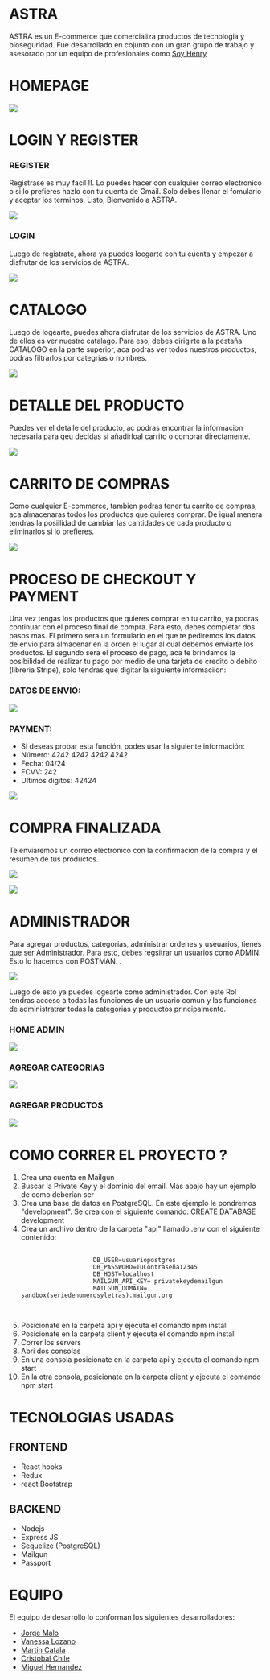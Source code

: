 # ASTRA

ASTRA es un E-commerce que comercializa productos de tecnologia y bioseguridad. Fue desarrollado en cojunto con un gran grupo de trabajo y asesorado por un equipo de profesionales como <a href="https://soyhenry.com/" rel="nofollow">Soy Henry</a>

<h1>HOMEPAGE</h1>
<p align='left'>
    <img src='./ReadmeAsset/Home.JPG' </img>
</p>


<h1>LOGIN Y REGISTER</h1>
<h3>REGISTER</h3>
<p>
    Registrase es muy facil !!. Lo puedes hacer con cualquier correo electronico o si lo prefieres hazlo con tu cuenta de Gmail.
    Solo debes llenar el fomulario y aceptar los terminos. Listo,  Bienvenido a ASTRA.
</p>
<p align='left'>
    <img src='./ReadmeAsset/Register.JPG' </img>
</p>
<h3>LOGIN</h3>
<p>
    Luego de registrate, ahora ya puedes loegarte con tu cuenta y empezar a disfrutar de los servicios de ASTRA.
</p>
<p align='left'>
    <img src='./ReadmeAsset/Login.JPG' </img>
</p>

<div>
<h1>CATALOGO</h1>
<p>
    Luego de logearte, puedes ahora disfrutar de los servicios de ASTRA. Uno de ellos es ver nuestro catalago. Para eso, debes dirigirte a la pestaña CATALOGO en la parte superior, aca podras ver todos nuestros productos, podras filtrarlos por categrias o nombres.
</p>
<p align='left'>
    <img src='./ReadmeAsset/Catalogo.JPG' </img>
</p>
</div>
<div>
<h1>DETALLE DEL PRODUCTO</h1>
<p>
    Puedes ver el detalle del producto, ac podras encontrar la informacion necesaria para qeu decidas si añadirloal carrito o comprar directamente.
</p>
<p align='left'>
    <img src='./ReadmeAsset/Detalle.JPG' </img>
</p>
</div>
<div>
<h1>CARRITO DE COMPRAS</h1>
<p>
    Como cualquier E-commerce, tambien podras tener tu carrito de compras, aca almacenaras todos los productos que quieres comprar. De igual menera tendras la posiilidad de cambiar las cantidades de cada producto o eliminarlos si lo prefieres.
</p>
<p align='left'>
    <img src='./ReadmeAsset/Cart.JPG' </img>
</p>
</div>
<div>
<h1>PROCESO DE CHECKOUT Y PAYMENT</h1>
<p>
        Una vez tengas los productos que quieres comprar en tu carrito, ya podras continuar con el proceso final de compra. Para esto, debes completar dos pasos mas. El primero sera un formulario en el que te pediremos los datos de envio para almacenar en la orden el lugar al cual debemos enviarte los productos. El segundo sera el proceso de pago, aca te brindamos la posibilidad de realizar tu pago por medio de una tarjeta de credito o debito (libreria Stripe), solo tendras que digitar la siguiente informaciion:


</p>
<h3>DATOS DE ENVIO:</h3>
<p align='left'>
    <img src='./ReadmeAsset/DatosEnv.JPG' </img>
</p>
<h3>PAYMENT:</h3>
        <ul>
            <li> 
                 Si deseas probar esta función, podes usar la siguiente información: 
                <li>Número: 4242 4242 4242 4242</li>
                <li>Fecha: 04/24</li>
                <li>FCVV: 242</li>
                <li>Ultimos digitos: 42424</li>
            </li>
        </ul>
<p align='left'>
    <img src='./ReadmeAsset/Payment.JPG' </img>
</p>
</div>
<div>
<h1>COMPRA FINALIZADA</h1>
<p>
    Te enviaremos un correo electronico con la confirmacion de la compra y el resumen de tus productos.
</p>
<p align='left'>
    <img src='./ReadmeAsset/Gracias.JPG' </img>
</p>
<p align='left'>
    <img src='./ReadmeAsset/Email.JPG' </img>
</p>
</div>

<h1> ADMINISTRADOR </h1>
<p>
    Para agregar productos, categorias, administrar ordenes y useuarios, tienes que ser Administrador. Para esto, debes regsitrar un usuarios como ADMIN. Esto lo hacemos con POSTMAN. .
</p>
<p align='left'>
    <img src='./ReadmeAsset/Postman.JPG' </img>
</p>
<p>
    Luego de esto ya puedes logearte como administrador. Con este Rol tendras acceso a todas las funciones de un usuario comun y las funciones de administratrar todas la categorias y productos principalmente.
</p>
<h3>HOME ADMIN</h3>
<p align='left'>
    <img src='./ReadmeAsset/HomeAdmin.JPG' </img>
</p>
<h3>AGREGAR CATEGORIAS</h3>
<p align='left'>
    <img src='./ReadmeAsset/AddCat.JPG' </img>
</p>
<h3>AGREGAR PRODUCTOS</h3>
<p align='left'>
    <img src='./ReadmeAsset/AddPro.JPG' </img>
</p>
</div>

<div>
    <h1> COMO CORRER EL PROYECTO ? </h1>
        <ol>
        <li>Crea una cuenta en Mailgun</li>
        <li>Buscar la Private Key y el dominio del email. Más abajo hay un ejemplo de como deberían ser</li>
        <li>Crea una base de datos en PostgreSQL. En este ejemplo le pondremos "development". Se crea con el siguiente comando: CREATE DATABASE development</li>
        <li>Crea un archivo dentro de la carpeta "api" llamado .env con el siguiente contenido:
            <pre>
                    <code>
                    DB_USER=usuariopostgres
                    DB_PASSWORD=TuContraseña12345
                    DB_HOST=localhost
                    MAILGUN_API_KEY= privatekeydemailgun
                    MAILGUN_DOMAIN= sandbox(seriedenumerosyletras).mailgun.org
                    </code>
            </pre>
        </li>
        <li>Posicionate en la carpeta api y ejecuta el comando npm install</li>
        <li>Posicionate en la carpeta client y ejecuta el comando npm install</li>
        <li>Correr los servers</li>
        <li>Abrí dos consolas</li>
        <li>En una consola posicionate en la carpeta api y ejecuta el comando npm start</li>
        <li>En la otra consola, posicionate en la carpeta client y ejecuta el comando npm start</li>
        </ol>

</div>

<div>
    <h1> TECNOLOGIAS USADAS </h1>
        <h2>FRONTEND</h2>
        <ul>
            <li>React hooks</li>
            <li>Redux</li>
            <li>react Bootstrap</li>
        </ul>
        <h2>BACKEND</h2>
        <ul>
            <li>Nodejs</li>
            <li>Express JS</li>
            <li>Sequelize (PostgreSQL)</li>
            <li>Mailgun</li>
            <li>Passport</li>
        </ul>

</div>

<div>
    <h1> EQUIPO </h1>
    <p>El equipo de desarrollo lo conforman los siguientes desarrolladores:</p>
        <ul>
            <li><a href="https://github.com/jorelmaro" rel="nofollow">Jorge Malo</a></li>
            <li><a href="https://github.com/nvlozano" rel="nofollow">Vanessa Lozano</a></li>
            <li><a href="https://github.com/martinc1991" rel="nofollow">Martin Catala</a></li>
            <li><a href="https://github.com/Cristovk" rel="nofollow">Cristobal Chile</a></li>
            <li><a href="https://github.com/miguehernaandez" rel="nofollow">Miguel Hernandez </a></li>
        </ul>

</div>

